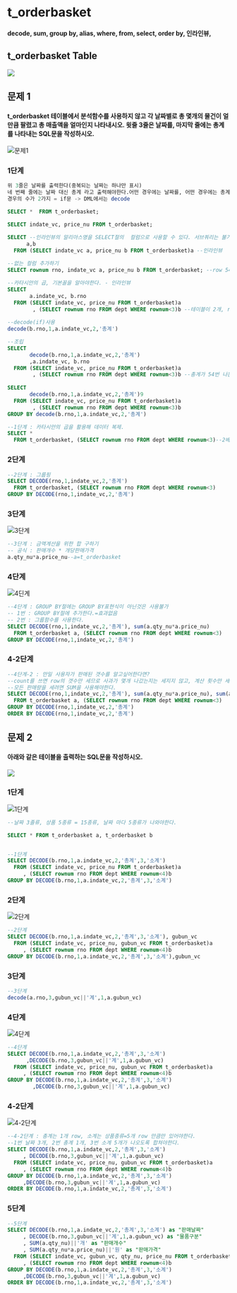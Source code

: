 # t\_orderbasket

#### decode, sum, group by, alias, where, from, select, order by, 인라인뷰, 

## t\_orderbasket Table

![](../../.gitbook/assets/1%20%2820%29.png)

## 문제 1

#### t\_orderbasket 테이블에서 분석함수를 사용하지 않고 각 날짜별로 총 몇개의 물건이 얼만큼 팔렸고 총 매출액을 얼마인지 나타내시오. 윗줄 3줄은 날짜를, 마지막 줄에는 총계를 나타내는 SQL문을 작성하시오. 

![&#xBB38;&#xC81C;1](../../.gitbook/assets/1%20%2821%29.png)

### 1단계

```sql
위 3줄은 날짜를 출력한다(중복되는 날짜는 하나만 표시)
네 번째 줄에는 날짜 대신 총계 라고 출력해야한다.어떤 경우에는 날짜를, 어떤 경우에는 총계를
경우의 수가 2가지 = if문 -> DML에서는 decode

SELECT *  FROM t_orderbasket;

SELECT indate_vc, price_nu FROM t_orderbasket;

SELECT --인라인뷰의 알리아스명을 SELECT절의  컬럼으로 사용할 수 있다. 서브쿼리는 불가능
      a,b
  FROM (SELECT indate_vc a, price_nu b FROM t_orderbasket)a --인라인뷰
  
--없는 컬럼 추가하기
SELECT rownum rno, indate_vc a, price_nu b FROM t_orderbasket; --row 54개

--카타시안의 곱, 기본꼴을 알아야한다. - 인라인뷰      
SELECT
       a.indate_vc, b.rno
  FROM (SELECT indate_vc, price_nu FROM t_orderbasket)a
        , (SELECT rownum rno FROM dept WHERE rownum<3)b --테이블이 2개, row 108개
        
--decode(if)사용
decode(b.rno,1,a.indate_vc,2,'총계')

--조립
SELECT
       decode(b.rno,1,a.indate_vc,2,'총계')
       ,a.indate_vc, b.rno
  FROM (SELECT indate_vc, price_nu FROM t_orderbasket)a
        , (SELECT rownum rno FROM dept WHERE rownum<3)b --총계가 54번 나온다.
        
SELECT
       decode(b.rno,1,a.indate_vc,2,'총계')9
  FROM (SELECT indate_vc, price_nu FROM t_orderbasket)a
        , (SELECT rownum rno FROM dept WHERE rownum<3)b
GROUP BY decode(b.rno,1,a.indate_vc,2,'총계')

--1단계 : 카타시안의 곱을 활용해 데이터 복제.
SELECT *
  FROM t_orderbasket, (SELECT rownum rno FROM dept WHERE rownum<3)--2배수, 54X2=108개 출력
```

### 2단계

```sql
--2단계 : 그룹핑
SELECT DECODE(rno,1,indate_vc,2,'총계')
  FROM t_orderbasket, (SELECT rownum rno FROM dept WHERE rownum<3)
GROUP BY DECODE(rno,1,indate_vc,2,'총계')
```

### 3단계

![3&#xB2E8;&#xACC4;](../../.gitbook/assets/3-.png)

```sql
--3단계 : 금액계산을 위한 합 구하기
-- 공식 : 판매개수 * 개당판매가격
a.qty_nu*a.price_nu--a=t_orderbasket
```

### 4단계

![4&#xB518;&#xACC4;](../../.gitbook/assets/4-.png)

```sql
--4단계 : GROUP BY절에는 GROUP BY표현식이 아닌것은 사용불가
-- 1번 : GROUP BY절에 추가한다.=효과없음
-- 2번 : 그룹함수를 사용한다.
SELECT DECODE(rno,1,indate_vc,2,'총계'), sum(a.qty_nu*a.price_nu)
  FROM t_orderbasket a, (SELECT rownum rno FROM dept WHERE rownum<3)
GROUP BY DECODE(rno,1,indate_vc,2,'총계')
```

### 4-2단계

```sql
--4단계-2 : 만일 사용자가 판매된 갯수를 알고싶어한다면?
--count를 쓰면 row의 갯수만 세므로 사과가 몇개 나갔는지는 세지지 않고, 계산 횟수만 세버린다.
--모든 판매량을 세려면 SUM을 사용해야한다.
SELECT DECODE(rno,1,indate_vc,2,'총계'), sum(a.qty_nu*a.price_nu), sum(a.qty_nu)
  FROM t_orderbasket a, (SELECT rownum rno FROM dept WHERE rownum<3)
GROUP BY DECODE(rno,1,indate_vc,2,'총계')
ORDER BY DECODE(rno,1,indate_vc,2,'총계')
```

## 문제 2

#### 아래와 같은 테이블을 출력하는 SQL문을 작성하시오.

![](../../.gitbook/assets/1%20%2819%29.png)

### 1단계

![1&#xB2E8;&#xACC4;](../../.gitbook/assets/2-1-.png)

```sql
--날짜 3졸류, 상품 5종류 = 15종류, 날짜 마다 5종류가 나와야한다.

SELECT * FROM t_orderbasket a, t_orderbasket b


--1단계 .
SELECT DECODE(b.rno,1,a.indate_vc,2,'총계',3,'소계')
  FROM (SELECT indate_vc, price_nu FROM t_orderbasket)a
     , (SELECT rownum rno FROM dept WHERE rownum<4)b
GROUP BY DECODE(b.rno,1,a.indate_vc,2,'총계',3,'소계')
```

### 2단계

![2&#xB2E8;&#xACC4;](../../.gitbook/assets/2-2-.png)

```sql
--2단계
SELECT DECODE(b.rno,1,a.indate_vc,2,'총계',3,'소계'), gubun_vc
  FROM (SELECT indate_vc, price_nu, gubun_vc FROM t_orderbasket)a
     , (SELECT rownum rno FROM dept WHERE rownum<4)b
GROUP BY DECODE(b.rno,1,a.indate_vc,2,'총계',3,'소계'),gubun_vc
```

### 3단계

```sql
--3단계
decode(a.rno,3,gubun_vc||'계',1,a.gubun_vc)
```

### 4단계

![4&#xB2E8;&#xACC4;](../../.gitbook/assets/2-4-.png)

```sql
--4단계
SELECT DECODE(b.rno,1,a.indate_vc,2,'총계',3,'소계')
      ,DECODE(b.rno,3,gubun_vc||'계',1,a.gubun_vc)
  FROM (SELECT indate_vc, price_nu, gubun_vc FROM t_orderbasket)a
     , (SELECT rownum rno FROM dept WHERE rownum<4)b
GROUP BY DECODE(b.rno,1,a.indate_vc,2,'총계',3,'소계')
        ,DECODE(b.rno,3,gubun_vc||'계',1,a.gubun_vc) 
```

### 4-2단계

![4-2&#xB2E8;&#xACC4;](../../.gitbook/assets/2-4-2-.png)

```sql
--4-2단계 : 총계는 1개 row, 소계는 상품종류=5개 row 만큼만 있어야한다.
--1번 날짜 3개, 2번 총계 1개, 3번 소계 5개가 나오도록 합쳐야한다.
SELECT DECODE(b.rno,1,a.indate_vc,2,'총계',3,'소계')
     , DECODE(b.rno,3,gubun_vc||'계',1,a.gubun_vc)
  FROM (SELECT indate_vc, price_nu, gubun_vc FROM t_orderbasket)a
     , (SELECT rownum rno FROM dept WHERE rownum<4)b
GROUP BY DECODE(b.rno,1,a.indate_vc,2,'총계',3,'소계')
     ,DECODE(b.rno,3,gubun_vc||'계',1,a.gubun_vc)
ORDER BY DECODE(b.rno,1,a.indate_vc,2,'총계',3,'소계')
```

### 5단계

```sql
--5단계
SELECT DECODE(b.rno,1,a.indate_vc,2,'총계',3,'소계') as "판매날짜"
     , DECODE(b.rno,3,gubun_vc||'계',1,a.gubun_vc) as "물품구분"
     , SUM(a.qty_nu)||'개' as "판매개수"
     , SUM(a.qty_nu*a.price_nu)||'원' as "판매가격"
  FROM (SELECT indate_vc, gubun_vc, qty_nu, price_nu FROM t_orderbasket)a
     , (SELECT rownum rno FROM dept WHERE rownum<4)b
GROUP BY DECODE(b.rno,1,a.indate_vc,2,'총계',3,'소계')
     ,DECODE(b.rno,3,gubun_vc||'계',1,a.gubun_vc)
ORDER BY DECODE(b.rno,1,a.indate_vc,2,'총계',3,'소계')
```

